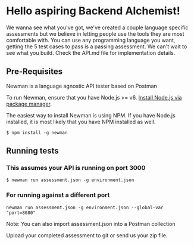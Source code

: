# Hello aspiring Backend Alchemist!

We wanna see what you've got, we've created a couple language specific assessments but we believe in letting people use the tools they are most comfortable with. You can use any programming language you want, getting the 5 test cases to pass is a passing assessment. We can't wait to see what you build. Check the API.md file for implementation details.

## Pre-Requisites

Newman is a language agnostic API tester based on Postman

To run Newman, ensure that you have Node.js >= v6. [Install Node.js via package manager](https://nodejs.org/en/download/package-manager/).

The easiest way to install Newman is using NPM. If you have Node.js installed, it is most likely that you have NPM installed as well.

```console
$ npm install -g newman
```

## Running tests

### This assumes your API is running on port 3000

```console
$ newman run assessment.json -g environment.json
```

### For running against a different port

```console
newman run assessment.json -g environment.json --global-var "port=8080"
```

Note: You can also import assessment.json into a Postman collection

Upload your completed assessment to git or send us your zip file.
